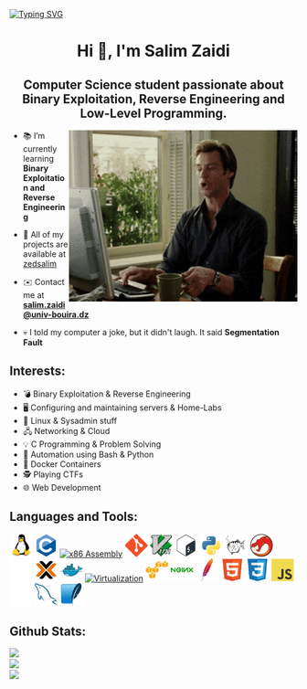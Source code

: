 <a href="https://git.io/typing-svg"><img src="https://readme-typing-svg.demolab.com?font=Fira+Code&weight=700&size=25&duration=3000&pause=1000&color=2497F7&center=true&vCenter=true&random=false&width=1000&lines=Exploring+the+art+of+hacking+and+decoding+binary;Tinkering+with+low-level+programming+and+assembly;Loving+everything+about+Linux+and+Networking;Having+fun+with+Servers%2C+Home-Labs+and+Docker+;Solving+problems+with+C+language;Automating+tasks+using+Bash+and+Python" alt="Typing SVG" /></a>

<h1 align="center">Hi 👋, I'm Salim Zaidi</h1>
<h2 align="center">Computer Science student passionate about Binary Exploitation, Reverse Engineering and Low-Level Programming.</h2>
<img align="right" alt="coffee_while_working" width="400" src="coffee_while_working.gif">

- 📚 I’m currently learning **Binary Exploitation and Reverse Engineering**

- 🚀 All of my projects are available at [zedsalim](https://github.com/zedsalim)

- ✉️ Contact me at **salim.zaidi@univ-bouira.dz**

- 💀 I told my computer a joke, but it didn't laugh. It said **Segmentation Fault**

<h2 align="left">Interests:</h2>

- 💣 Binary Exploitation & Reverse Engineering
- 🖥️ Configuring and maintaining servers & Home-Labs
- 🐧 Linux & Sysadmin stuff
- 🖧 Networking & Cloud
- 💡 C Programming & Problem Solving
- 🔧 Automation using Bash & Python
- 🐳 Docker Containers
- 🕵️ Playing CTFs
- 🌐 Web Development

<h2 align="left">Languages and Tools:</h2>

[<img src="https://raw.githubusercontent.com/devicons/devicon/master/icons/linux/linux-original.svg" alt="Linux" width="40" height="40">](https://www.linux.org/)
[<img src="https://raw.githubusercontent.com/devicons/devicon/master/icons/c/c-original.svg" alt="C" width="40" height="40">](https://c-faq.com/)
[<img src="https://img.icons8.com/color/48/000000/assembly.png" alt="x86 Assembly" width="40" height="40">](https://en.wikipedia.org/wiki/X86_assembly_language)
[<img src="https://raw.githubusercontent.com/devicons/devicon/master/icons/git/git-original.svg" alt="Git" width="40" height="40">](https://git-scm.com/)
[<img src="https://raw.githubusercontent.com/devicons/devicon/master/icons/vim/vim-original.svg" alt="Vim" width="40" height="40">](https://www.vim.org/)
[<img src="https://raw.githubusercontent.com/devicons/devicon/master/icons/bash/bash-original.svg" alt="Bash" width="40" height="40">](https://www.gnu.org/software/bash/)
[<img src="https://raw.githubusercontent.com/devicons/devicon/master/icons/python/python-original.svg" alt="Python" width="40" height="40">](https://www.python.org/)
[<img src="gdb.svg" alt="GDB" width="40" height="40">](https://www.gnu.org/software/gdb/)
[<img src="ghidra.png" alt="Ghidra" width="40" height="40">](https://ghidra-sre.org/)
[<img src="r2.png" alt="Radare2" width="40" height="40">](https://rada.re/n/)
[<img src="proxmox.png" alt="Proxmox" width="40" height="40">](https://www.proxmox.com/proxmox-ve/)
[<img src="https://raw.githubusercontent.com/devicons/devicon/master/icons/docker/docker-original.svg" alt="Docker" width="40" height="40">](https://www.docker.com/)
[<img src="https://img.icons8.com/color/48/000000/virtual-machine.png" alt="Virtualization" width="40" height="40">](https://en.wikipedia.org/wiki/Virtualization)
[<img src="https://raw.githubusercontent.com/devicons/devicon/master/icons/amazonwebservices/amazonwebservices-original.svg" alt="AWS" width="40" height="40">](https://aws.amazon.com/)
[<img src="https://raw.githubusercontent.com/devicons/devicon/master/icons/nginx/nginx-original.svg" alt="Nginx" width="40" height="40">](https://nginx.org/)
[<img src="https://raw.githubusercontent.com/devicons/devicon/master/icons/apache/apache-original.svg" alt="Apache" width="40" height="40">](https://httpd.apache.org/)
[<img src="https://raw.githubusercontent.com/devicons/devicon/master/icons/html5/html5-original.svg" alt="HTML5" width="40" height="40">](https://www.w3schools.com/html/)
[<img src="https://raw.githubusercontent.com/devicons/devicon/master/icons/css3/css3-original.svg" alt="CSS3" width="40" height="40">](https://www.w3schools.com/css/)
[<img src="https://raw.githubusercontent.com/devicons/devicon/master/icons/javascript/javascript-original.svg" alt="JavaScript" width="40" height="40">](https://www.javascript.com/)
[<img src="flask.png" alt="Flask" width="40" height="40">](https://flask.palletsprojects.com/)
[<img src="https://raw.githubusercontent.com/devicons/devicon/master/icons/mysql/mysql-original.svg" alt="MySQL" width="40" height="40">](https://www.mysql.com/)
[<img src="https://raw.githubusercontent.com/devicons/devicon/master/icons/sqlite/sqlite-original.svg" alt="SQLite" width="40" height="40">](https://www.sqlite.org/)

<h2 align="left">Github Stats:</h2>

![](https://github-readme-streak-stats.herokuapp.com/?user=zedsalim&theme=prussian&hide_border=true)<br/>
![](https://github-readme-stats.vercel.app/api?username=zedsalim&theme=prussian&hide_border=true&include_all_commits=false&count_private=false)<br/>
![](https://github-readme-stats.vercel.app/api/top-langs/?username=zedsalim&theme=prussian&hide_border=true&include_all_commits=false&count_private=false&layout=compact)
